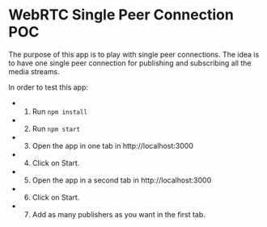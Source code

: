 # WebRTC Single Peer Connection POC

The purpose of this app is to play with single peer connections.
The idea is to have one single peer connection for publishing and subscribing all the media streams.


In order to test this app:

* 1) Run `npm install`

* 2) Run `npm start`

* 3) Open the app in one tab in http://localhost:3000

* 4) Click on Start.

* 5) Open the app in a second tab in http://localhost:3000

* 6) Click on Start.

* 7) Add as many publishers as you want in the first tab.

